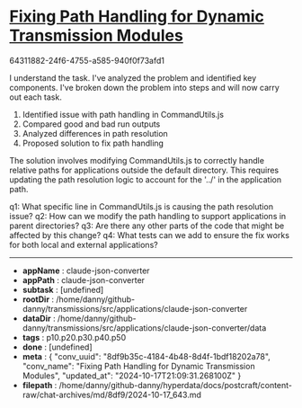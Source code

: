 # [Fixing Path Handling for Dynamic Transmission Modules](https://claude.ai/chat/8df9b35c-4184-4b48-8d4f-1bdf18202a78)

64311882-24f6-4755-a585-940f0f73afd1

 I understand the task. I've analyzed the problem and identified key components. I've broken down the problem into steps and will now carry out each task.

1. Identified issue with path handling in CommandUtils.js
2. Compared good and bad run outputs
3. Analyzed differences in path resolution
4. Proposed solution to fix path handling

The solution involves modifying CommandUtils.js to correctly handle relative paths for applications outside the default directory. This requires updating the path resolution logic to account for the '../' in the application path.

q1: What specific line in CommandUtils.js is causing the path resolution issue?
q2: How can we modify the path handling to support applications in parent directories?
q3: Are there any other parts of the code that might be affected by this change?
q4: What tests can we add to ensure the fix works for both local and external applications?

---

* **appName** : claude-json-converter
* **appPath** : claude-json-converter
* **subtask** : [undefined]
* **rootDir** : /home/danny/github-danny/transmissions/src/applications/claude-json-converter
* **dataDir** : /home/danny/github-danny/transmissions/src/applications/claude-json-converter/data
* **tags** : p10.p20.p30.p40.p50
* **done** : [undefined]
* **meta** : {
  "conv_uuid": "8df9b35c-4184-4b48-8d4f-1bdf18202a78",
  "conv_name": "Fixing Path Handling for Dynamic Transmission Modules",
  "updated_at": "2024-10-17T21:09:31.268100Z"
}
* **filepath** : /home/danny/github-danny/hyperdata/docs/postcraft/content-raw/chat-archives/md/8df9/2024-10-17_643.md